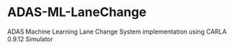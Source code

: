 # ADAS-ML-LaneChange
ADAS Machine Learning Lane Change System implementation using CARLA 0.9.12 Simulator
